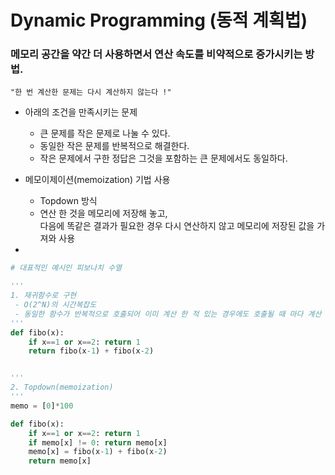 # Dynamic Programming (동적 계획법)

### 메모리 공간을 약간 더 사용하면서 연산 속도를 비약적으로 증가시키는 방법.

    "한 번 계산한 문제는 다시 계산하지 않는다 !"

* 아래의 조건을 만족시키는 문제
    * 큰 문제를 작은 문제로 나눌 수 있다.
    * 동일한 작은 문제를 반복적으로 해결한다.
    * 작은 문제에서 구한 정답은 그것을 포함하는 큰 문제에서도 동일하다.


* 메모이제이션(memoization) 기법 사용
    * Topdown 방식
    * 연산 한 것을 메모리에 저장해 놓고,   
     다음에 똑같은 결과가 필요한 경우 다시 연산하지 않고 메모리에 저장된 값을 가져와 사용

* 
```python
# 대표적인 예시인 피보나치 수열

''' 
1. 재귀함수로 구현
 - O(2^N)의 시간복잡도
 - 동일한 함수가 반복적으로 호출되어 이미 계산 한 적 있는 경우에도 호출될 때 마다 계산
'''
def fibo(x):
    if x==1 or x==2: return 1
    return fibo(x-1) + fibo(x-2)


'''
2. Topdown(memoization)
'''
memo = [0]*100

def fibo(x):
    if x==1 or x==2: return 1
    if memo[x] != 0: return memo[x]
    memo[x] = fibo(x-1) + fibo(x-2)
    return memo[x]

```